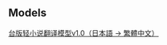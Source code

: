 ## Models
[台版轻小说翻译模型v1.0（日本語 → 繁體中文）](https://drive.google.com/file/d/1eUh7J6WOEujLrQSBO1gV6tpbLMvzIkRF/view?usp=sharing)

